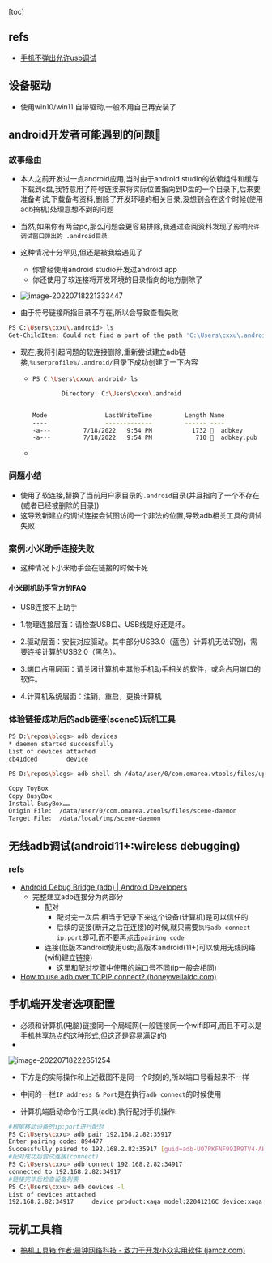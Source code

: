 [toc]

## refs

- [手机不弹出允许usb调试](https://www.csdn.net/tags/MtjaIg3sMTkyNDItYmxvZwO0O0OO0O0O.html)

  


## 设备驱动

- 使用win10/win11 自带驱动,一般不用自己再安装了

## android开发者可能遇到的问题👺

### 故事缘由

- 本人之前开发过一点android应用,当时由于android studio的依赖组件和缓存下载到c盘,我特意用了符号链接来将实际位置指向到D盘的一个目录下,后来要准备考试,下载备考资料,删除了开发环境的相关目录,没想到会在这个时候(使用adb搞机)处理意想不到的问题
- 当然,如果你有两台pc,那么问题会更容易排除,我通过查阅资料发现了影响`允许调试窗口弹出的 .android目录`
- 这种情况十分罕见,但还是被我给遇见了
  - 你曾经使用android studio开发过android app
  - 你还使用了软连接将开发环境的目录指向的地方删除了

- ![image-20220718221333447](https://img-blog.csdnimg.cn/img_convert/568b3cea84c0871ad12b81114768e7d3.png)


- 由于符号链接所指目录不存在,所以会导致查看失败

```bash
PS C:\Users\cxxu\.android> ls
Get-ChildItem: Could not find a part of the path 'C:\Users\cxxu\.android'.
```

- 现在,我将引起问题的软连接删除,重新尝试建立adb链接,`%userprofile%/.android/`目录下成功创建了一下内容

  - ```bash
    PS C:\Users\cxxu\.android> ls
    
            Directory: C:\Users\cxxu\.android
    
    
    Mode                LastWriteTime         Length Name
    ----                -------------         ------ ----
    -a---         7/18/2022   9:54 PM           1732   adbkey
    -a---         7/18/2022   9:54 PM            710   adbkey.pub
    ```

  - 

### 问题小结

- 使用了软连接,替换了当前用户家目录的`.android`目录(并且指向了一个不存在(或者已经被删除的目录))
- 这导致新建立的调试连接会试图访问一个非法的位置,导致adb相关工具的调试失败

### 案例:小米助手连接失败

- 这种情况下小米助手会在链接的时候卡死
#### 小米刷机助手官方的FAQ

- USB连接不上助手

-  1.物理连接层面：请检查USB口、USB线是好还是坏。

-  2.驱动层面：安装对应驱动。其中部分USB3.0（蓝色）计算机无法识别，需要连接计算的USB2.0（黑色）。

-  3.端口占用层面：请关闭计算机中其他手机助手相关的软件，或会占用端口的软件。

-  4.计算机系统层面：注销，重启，更换计算机



### 体验链接成功后的adb链接(scene5)玩机工具

```bash
PS D:\repos\blogs> adb devices
* daemon started successfully
List of devices attached
cb41dced        device

PS D:\repos\blogs> adb shell sh /data/user/0/com.omarea.vtools/files/up.sh

Copy ToyBox
Copy BusyBox
Install BusyBox……
Origin File:  /data/user/0/com.omarea.vtools/files/scene-daemon
Target File:  /data/local/tmp/scene-daemon
```

## 无线adb调试(android11+:wireless debugging)

### refs

- [Android Debug Bridge (adb)  | Android Developers](https://developer.android.com/studio/command-line/adb#connect-to-a-device-over-wi-fi-android-11+)
  - 完整建立adb连接分为两部分
    - 配对
      - 配对完一次后,相当于记录下来这个设备(计算机)是可以信任的
      - 后续的链接(断开之后在连接)的时候,就只需要`执行adb connect ip:port`即可,而不要再点击`pairing code`
    - 连接(低版本android使用usb;高版本android(11+)可以使用无线网络(wifi)建立链接)
      - 这里和配对步骤中使用的端口号不同(ip一般会相同)
- [How to use adb over TCPIP connect? (honeywellaidc.com)](https://support.honeywellaidc.com/s/article/How-to-use-adb-over-TCPIP-connect)

## 手机端开发者选项配置

- 必须和计算机(电脑)链接同一个局域网(一般链接同一个wifi即可,而且不可以是手机共享热点的这种形式,但这还是容易满足的)
- 

![image-20220718222651254](https://img-blog.csdnimg.cn/img_convert/03c7ed2ad6a9ee899799b3ca9a02ea4c.png)

- 下方是的实际操作和上述截图不是同一个时刻的,所以端口号看起来不一样

- 中间的一栏`IP address & Port`是在执行`adb connect`的时候使用
- 计算机端启动命令行工具(adb),执行配对手机操作:

```bash
#根据移动设备的ip:port进行配对
PS C:\Users\cxxu> adb pair 192.168.2.82:35917
Enter pairing code: 894477
Successfully paired to 192.168.2.82:35917 [guid=adb-UO7PKFNF99IR9TV4-AHP89O]
#配对成功后尝试连接(connect)
PS C:\Users\cxxu> adb connect 192.168.2.82:34917
connected to 192.168.2.82:34917
#链接完毕后检查设备列表
PS C:\Users\cxxu> adb devices -l
List of devices attached
192.168.2.82:34917     device product:xaga model:22041216C device:xaga transport_id:2
```

##  玩机工具箱

- [搞机工具箱:作者:晨钟网络科技 - 致力于开发小众实用软件 (jamcz.com)](https://jamcz.com/)





